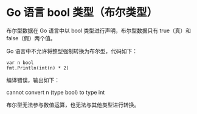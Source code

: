 # Go 语言 bool 类型（布尔类型）

布尔型数据在 Go 语言中以 bool 类型进行声明，布尔型数据只有 true（真）和 false（假）两个值。

Go 语言中不允许将整型强制转换为布尔型，代码如下：

```
var n bool
fmt.Println(int(n) * 2)
```

编译错误，输出如下：

cannot convert n (type bool) to type int

布尔型无法参与数值运算，也无法与其他类型进行转换。